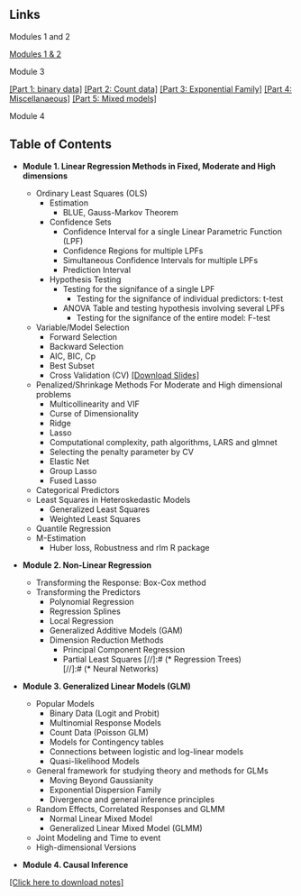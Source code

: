 
Links
------
Modules 1 and 2

[Modules 1 & 2](https://www.dropbox.com/s/azj7dm228czl4ui/m1-and-2.pdf?raw=1)

Module 3 

[[Part 1: binary data]](https://www.dropbox.com/s/drxbnn0ydkjrndl/m3-binomial-glm.pdf?raw=1) 
[[Part 2: Count data]](https://www.dropbox.com/s/62zwb9e4weyz07f/m3-poisson-glm.pdf?raw=1) 
[[Part 3: Exponential Family]](https://www.dropbox.com/s/aucleen0392kx00/m3-exp-family.pdf?raw=1) 
[[Part 4: Miscellanaeous]](https://www.dropbox.com/s/wr9fddg6u5wyv4d/m3-misc-and-glmm.pdf?raw=1)
[[Part 5: Mixed models]]()

Module 4


Table of Contents
-----------------

* <b> Module 1. Linear Regression Methods in Fixed, Moderate and High dimensions </b>
  * Ordinary Least Squares (OLS)
    * Estimation
      * BLUE, Gauss-Markov Theorem
    * Confidence Sets
      * Confidence Interval for a single Linear Parametric Function (LPF)
      * Confidence Regions for multiple LPFs
      * Simultaneous Confidence Intervals for multiple LPFs
      * Prediction Interval
    * Hypothesis Testing
      * Testing for the signifance of a single LPF
        * Testing for the signifance of individual predictors: t-test
      * ANOVA Table and testing hypothesis involving several LPFs 
        * Testing for the signifance of the entire model: F-test
  * Variable/Model Selection
    * Forward Selection
    * Backward Selection
    * AIC, BIC, Cp
    * Best Subset
    * Cross Validation (CV) [[Download Slides]](https://www.dropbox.com/s/13qskvow8ytv9cf/cross-validation.pdf?dl=0) 
  * Penalized/Shrinkage Methods For Moderate and High dimensional problems
    * Multicollinearity and VIF 
    * Curse of Dimensionality 
    * Ridge
    * Lasso
    * Computational complexity, path algorithms, LARS and glmnet
    * Selecting the penalty parameter by CV
    * Elastic Net
    * Group Lasso
    * Fused Lasso
  * Categorical Predictors
  * Least Squares in Heteroskedastic Models 
    * Generalized Least Squares
    * Weighted Least Squares
  * Quantile Regression   
  * M-Estimation
    * Huber loss, Robustness and rlm R package
  
  
* <b> Module 2. Non-Linear Regression</b>
  * Transforming the Response: Box-Cox method
  * Transforming the Predictors
    * Polynomial Regression
    * Regression Splines
    * Local Regression
    * Generalized Additive Models (GAM)
    * Dimension Reduction Methods
      * Principal Component Regression
      * Partial Least Squares
[//]:# (* Regression Trees)  
[//]:# (* Neural Networks)
    
   
 * <b> Module 3. Generalized Linear Models (GLM) </b>
   * Popular Models
     * Binary Data (Logit and Probit)
     * Multinomial Response Models
     * Count Data (Poisson GLM)
      - Models for Contingency tables
      - Connections between logistic and log-linear models
     * Quasi-likelihood Models
   * General framework for studying theory and methods for GLMs
     * Moving Beyond Gaussianity
     * Exponential Dispersion Family
     * Divergence and general inference principles
   * Random Effects, Correlated Responses and GLMM
     * Normal Linear Mixed Model
     * Generalized Linear Mixed Model (GLMM)
   * Joint Modeling and Time to event
   * High-dimensional Versions
         
* <b> Module 4. Causal Inference</b>


[[Click here to download notes]](https://www.dropbox.com/sh/75h9in74cck1nc0/AADnZ_Eodqh5z9cm798pa8r0a?dl=0)

